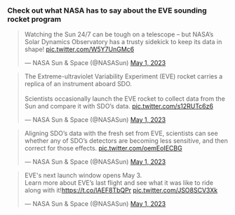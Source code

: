 ### Check out what NASA has to say about the EVE sounding rocket program

<blockquote class="twitter-tweet"><p lang="en" dir="ltr">Watching the Sun 24/7 can be tough on a telescope – but NASA’s Solar Dynamics Observatory has a trusty sidekick to keep its data in shape! <a href="https://t.co/W5Y7UnGMc6">pic.twitter.com/W5Y7UnGMc6</a></p>&mdash; NASA Sun &amp; Space (@NASASun) <a href="https://twitter.com/NASASun/status/1653081887005351936?ref_src=twsrc%5Etfw">May 1, 2023</a></blockquote> <script async src="https://platform.twitter.com/widgets.js" charset="utf-8"></script> 

<blockquote class="twitter-tweet" data-conversation="none"><p lang="en" dir="ltr">The Extreme-ultraviolet Variability Experiment (EVE) rocket carries a replica of an instrument aboard SDO. <br><br>Scientists occasionally launch the EVE rocket to collect data from the Sun and compare it with SDO’s data. <a href="https://t.co/s12RUTc6z6">pic.twitter.com/s12RUTc6z6</a></p>&mdash; NASA Sun &amp; Space (@NASASun) <a href="https://twitter.com/NASASun/status/1653081891791052800?ref_src=twsrc%5Etfw">May 1, 2023</a></blockquote> <script async src="https://platform.twitter.com/widgets.js" charset="utf-8"></script> 

<blockquote class="twitter-tweet" data-conversation="none"><p lang="en" dir="ltr">Aligning SDO’s data with the fresh set from EVE, scientists can see whether any of SDO’s detectors are becoming less sensitive, and then correct for those effects. <a href="https://t.co/oemEoIECBG">pic.twitter.com/oemEoIECBG</a></p>&mdash; NASA Sun &amp; Space (@NASASun) <a href="https://twitter.com/NASASun/status/1653081918961860623?ref_src=twsrc%5Etfw">May 1, 2023</a></blockquote> <script async src="https://platform.twitter.com/widgets.js" charset="utf-8"></script> 

<blockquote class="twitter-tweet" data-conversation="none"><p lang="en" dir="ltr">EVE&#39;s next launch window opens May 3. <br>Learn more about EVE’s last flight and see what it was like to ride along with it!<a href="https://t.co/lAEF8TbQPr">https://t.co/lAEF8TbQPr</a> <a href="https://t.co/JSO8SCV3Xk">pic.twitter.com/JSO8SCV3Xk</a></p>&mdash; NASA Sun &amp; Space (@NASASun) <a href="https://twitter.com/NASASun/status/1653082037383839758?ref_src=twsrc%5Etfw">May 1, 2023</a></blockquote> <script async src="https://platform.twitter.com/widgets.js" charset="utf-8"></script> 
